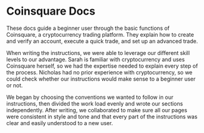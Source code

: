 # Coinsquare Docs

These docs guide a beginner user through the basic functions of Coinsquare, a cryptocurrency trading platform. They explain how to create and verify an account, execute a quick trade, and set up an advanced trade.

When writing the instructions, we were able to leverage our different skill levels to our advantage. Sarah is familiar with cryptocurrency and uses Coinsquare herself, so we had the expertise needed to explain every step of the process. Nicholas had no prior experience with cryptocurrency, so we could check whether our instructions would make sense to a beginner user or not.

We began by choosing the conventions we wanted to follow in our instructions, then divided the work load evenly and wrote our sections independently. After writing, we collaborated to make sure all our pages were consistent in style and tone and that every part of the instructions was clear and easily understood to a new user.
